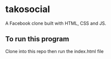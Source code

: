 # takosocial
A Facebook clone built with HTML, CSS and JS. 

## To run this program

Clone into this repo then run the index.html file
